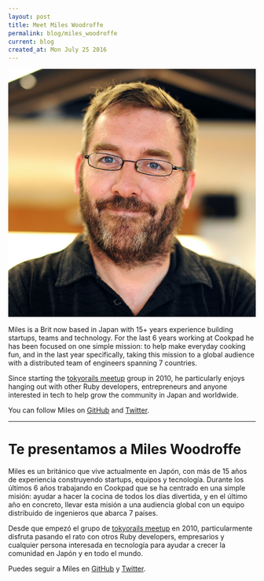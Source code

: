 ```yaml
---
layout: post
title: Meet Miles Woodroffe
permalink: blog/miles_woodroffe
current: blog
created_at: Mon July 25 2016
---
```


![Miles Woodroffe](/img/speakers/miles.jpg)

Miles is a Brit now based in Japan with 15+ years experience building startups, teams and technology. For the last 6 years working at Cookpad he has been focused on one simple mission: to help make everyday cooking fun, and in the last year specifically, taking this mission to a global audience with a distributed team of engineers spanning 7 countries.

Since starting the [tokyorails meetup](https://twitter.com/tokyorails) group in 2010, he particularly enjoys hanging out with other Ruby developers, entrepreneurs and anyone interested in tech to help grow the community in Japan and worldwide.

You can follow Miles on [GitHub][gh] and [Twitter][tw].

* * *

# Te presentamos a Miles Woodroffe

Miles es un británico que vive actualmente en Japón, con más de 15 años de experiencia construyendo startups, equipos y tecnología. Durante los últimos 6 años trabajando en Cookpad que se ha centrado en una simple misión: ayudar a hacer la cocina de todos los días divertida, y en el último año en concreto, llevar esta misión a una audiencia global con un equipo distribuido de ingenieros que abarca 7 países.

Desde que empezó el grupo de [tokyorails meetup](https://twitter.com/tokyorails) en 2010, particularmente disfruta pasando el rato con otros Ruby developers, empresarios y cualquier persona interesada en tecnología para ayudar a crecer la comunidad en Japón y en todo el mundo.

Puedes seguir a Miles en [GitHub][GH] y [Twitter][TW].

[gh]: https://github.com/tapster
[tw]: https://twitter.com/tapster
